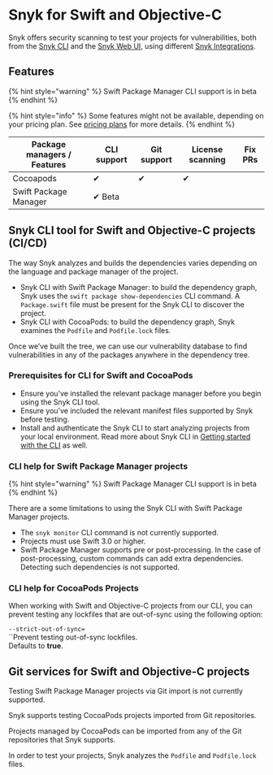 # Snyk for Swift and Objective-C

Snyk offers security scanning to test your projects for vulnerabilities, both from the [Snyk CLI](../../../snyk-cli/) and the [Snyk Web UI](../../../getting-started/snyk-web-ui.md), using different [Snyk Integrations](../../../integrations/).

## Features

{% hint style="warning" %}
Swift Package Manager CLI support is in beta
{% endhint %}

{% hint style="info" %}
Some features might not be available, depending on your pricing plan. See [pricing plans](https://snyk.io/plans/) for more details.
{% endhint %}

| Package managers / Features | CLI support | Git support | License scanning | Fix PRs |
| --------------------------- | ----------- | ----------- | ---------------- | ------- |
| Cocoapods                   | ✔︎          | ✔︎          | ✔︎               |         |
| Swift Package Manager       | ✔︎ Beta     |             |                  |         |

## Snyk CLI tool for Swift and Objective-C projects (CI/CD)

The way Snyk analyzes and builds the dependencies varies depending on the language and package manager of the project.

* Snyk CLI with Swift Package Manager: to build the dependency graph, Snyk uses the `swift package show-dependencies` CLI command. A `Package.swift` file must be present for the Snyk CLI to discover the project.
* Snyk CLI with CocoaPods: to build the dependency graph, Snyk examines the `Podfile` and `Podfile.lock` files.

Once we’ve built the tree, we can use our vulnerability database to find vulnerabilities in any of the packages anywhere in the dependency tree.

### **Prerequisites for CLI for Swift and CocoaPods**

* Ensure you've installed the relevant package manager before you begin using the Snyk CLI tool.
* Ensure you've included the relevant manifest files supported by Snyk before testing.
* Install and authenticate the Snyk CLI to start analyzing projects from your local environment. Read more about Snyk CLI in [Getting started with the CLI](../../../snyk-cli/getting-started-with-the-cli.md) as well.

### CLI help for Swift Package Manager projects

{% hint style="warning" %}
Swift Package Manager CLI support is in beta
{% endhint %}

There are a some limitations to using the Snyk CLI with Swift Package Manager projects.

* The `snyk monitor` CLI command is not currently supported.
* Projects must use Swift 3.0 or higher.&#x20;
* Swift Package Manager supports pre or post-processing. In the case of post-processing, custom commands can add extra dependencies. Detecting such dependencies is not supported.

### **CLI help for CocoaPods Projects**

When working with Swift and Objective-C projects from our CLI, you can prevent testing any lockfiles that are out-of-sync using the following option:

`--strict-out-of-sync=`\
``Prevent testing out-of-sync lockfiles.\
Defaults to **true**.

## Git services for Swift and Objective-C projects

Testing Swift Package Manager projects via Git import is not currently supported.

Snyk supports testing CocoaPods projects imported from Git repositories.

Projects managed by CocoaPods can be imported from any of the Git repositories that Snyk  supports.&#x20;

In order to test your projects, Snyk analyzes the `Podfile` and `Podfile.lock` files.
